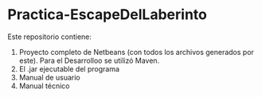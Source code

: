 # Practica-EscapeDelLaberinto
Este repositorio contiene:
1. Proyecto completo de Netbeans (con todos los archivos generados por este). Para el Desarrolloo se utilizó Maven.
2. El .jar ejecutable del programa
3. Manual de usuario
4. Manual técnico
